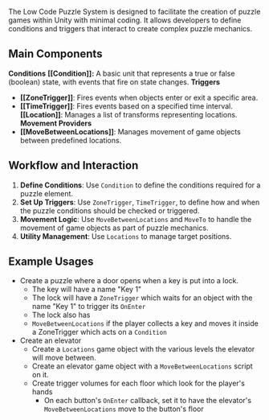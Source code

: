 The Low Code Puzzle System is designed to facilitate the creation of puzzle games within Unity with minimal coding. It allows developers to define conditions and triggers that interact to create complex puzzle mechanics.

## Main Components
**Conditions**
**[[Condition]]:** A basic unit that represents a true or false (boolean) state, with events that fire on state changes.
**Triggers**
- **[[ZoneTrigger]]**: Fires events when objects enter or exit a specific area.
- **[[TimeTrigger]]**: Fires events based on a specified time interval.
**[[Location]]**: Manages a list of transforms representing locations.
**Movement Providers**
- **[[MoveBetweenLocations]]**: Manages movement of game objects between predefined locations.

## Workflow and Interaction
1. **Define Conditions**: Use `Condition` to define the conditions required for a puzzle element.
2. **Set Up Triggers**: Use `ZoneTrigger`, `TimeTrigger`, to define how and when the puzzle conditions should be checked or triggered.
3. **Movement Logic**: Use `MoveBetweenLocations` and `MoveTo` to handle the movement of game objects as part of puzzle mechanics.
4. **Utility Management**: Use `Locations` to manage target positions.

## Example Usages
- Create a puzzle where a door opens when a key is put into a lock.
	- The key will have a name "Key 1"
	- The lock will have a `ZoneTrigger` which waits for an object with the name "Key 1" to trigger its `OnEnter`
	- The lock also has 
	- `MoveBetweenLocations` if the player collects a key and moves it inside a ZoneTrigger which acts on a `Condition`
- Create an elevator
	- Create a `Locations` game object with the various levels the elevator will move between.
	- Create an elevator game object with a `MoveBetweenLocations` script on it.
	- Create trigger volumes for each floor which look for the player's hands
		- On each button's `OnEnter` callback, set it to have the elevator's `MoveBetweenLocations` move to the button's floor
